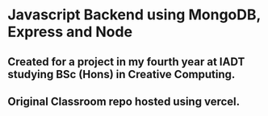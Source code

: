 # Javascript Backend using MongoDB, Express and Node
## Created for a project in my fourth year at IADT studying BSc (Hons) in Creative Computing.
## Original Classroom repo hosted using vercel.
